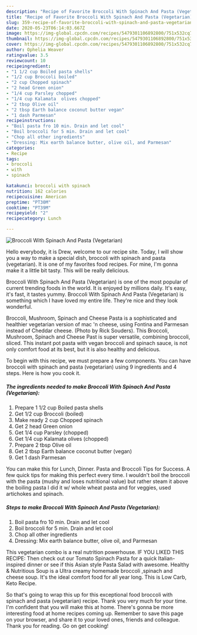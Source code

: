```yaml
---
description: "Recipe of Favorite Broccoli With Spinach And Pasta (Vegetarian)"
title: "Recipe of Favorite Broccoli With Spinach And Pasta (Vegetarian)"
slug: 359-recipe-of-favorite-broccoli-with-spinach-and-pasta-vegetarian
date: 2020-05-23T06:14:03.667Z
image: https://img-global.cpcdn.com/recipes/5479301106892800/751x532cq70/broccoli-with-spinach-and-pasta-vegetarian-recipe-main-photo.jpg
thumbnail: https://img-global.cpcdn.com/recipes/5479301106892800/751x532cq70/broccoli-with-spinach-and-pasta-vegetarian-recipe-main-photo.jpg
cover: https://img-global.cpcdn.com/recipes/5479301106892800/751x532cq70/broccoli-with-spinach-and-pasta-vegetarian-recipe-main-photo.jpg
author: Ophelia Weaver
ratingvalue: 3.5
reviewcount: 10
recipeingredient:
- "1 1/2 cup Boiled pasta shells"
- "1/2 cup Broccoli boiled"
- "2 cup Chopped spinach"
- "2 head Green onion"
- "1/4 cup Parsley chopped"
- "1/4 cup Kalamata  olives chopped"
- "2 tbsp Olive oil"
- "2 tbsp Earth balance coconut butter vegan"
- "1 dash Parmesan"
recipeinstructions:
- "Boil pasta fro 10 min. Drain and let cool"
- "Boil broccoli for 5 min. Drain and let cool"
- "Chop all other ingredients"
- "Dressing: Mix earth balance butter, olive oil, and Parmesan"
categories:
- Recipe
tags:
- broccoli
- with
- spinach

katakunci: broccoli with spinach 
nutrition: 162 calories
recipecuisine: American
preptime: "PT30M"
cooktime: "PT39M"
recipeyield: "2"
recipecategory: Lunch

---
```



![Broccoli With Spinach And Pasta (Vegetarian)](https://img-global.cpcdn.com/recipes/5479301106892800/751x532cq70/broccoli-with-spinach-and-pasta-vegetarian-recipe-main-photo.jpg)

Hello everybody, it is Drew, welcome to our recipe site. Today, I will show you a way to make a special dish, broccoli with spinach and pasta (vegetarian). It is one of my favorites food recipes. For mine, I'm gonna make it a little bit tasty. This will be really delicious.

Broccoli With Spinach And Pasta (Vegetarian) is one of the most popular of current trending foods in the world. It is enjoyed by millions daily. It's easy, it's fast, it tastes yummy. Broccoli With Spinach And Pasta (Vegetarian) is something which I have loved my entire life. They're nice and they look wonderful.

Broccoli, Mushroom, Spinach and Cheese Pasta is a sophisticated and healthier vegetarian version of mac &#39;n cheese, using Fontina and Parmesan instead of Cheddar cheese. (Photo by Rick Souders). This Broccoli, Mushroom, Spinach and Cheese Past is super versatile, combining broccoli, sliced. This instant pot pasta with vegan broccoli and spinach sauce, is not only comfort food at its best, but it is also healthy and delicious.


To begin with this recipe, we must prepare a few components. You can have broccoli with spinach and pasta (vegetarian) using 9 ingredients and 4 steps. Here is how you cook it.

<!--inarticleads1-->

##### The ingredients needed to make Broccoli With Spinach And Pasta (Vegetarian):

1. Prepare 1 1/2 cup Boiled pasta shells
1. Get 1/2 cup Broccoli (boiled)
1. Make ready 2 cup Chopped spinach
1. Get 2 head Green onion
1. Get 1/4 cup Parsley (chopped)
1. Get 1/4 cup Kalamata  olives (chopped)
1. Prepare 2 tbsp Olive oil
1. Get 2 tbsp Earth balance coconut butter (vegan)
1. Get 1 dash Parmesan


You can make this for Lunch, Dinner. Pasta and Broccoli Tips for Success. A few quick tips for making this perfect every time. I wouldn&#39;t boil the broccoli with the pasta (mushy and loses nutritional value) but rather steam it above the boiling pasta I did it w/ whole wheat pasta and for veggies, used artichokes and spinach. 

<!--inarticleads2-->

##### Steps to make Broccoli With Spinach And Pasta (Vegetarian):

1. Boil pasta fro 10 min. Drain and let cool
1. Boil broccoli for 5 min. Drain and let cool
1. Chop all other ingredients
1. Dressing: Mix earth balance butter, olive oil, and Parmesan


This vegetarian combo is a real nutrition powerhouse. IF YOU LIKED THIS RECIPE: Then check out our Tomato Spinach Pasta for a quick Italian-inspired dinner or see if this Asian style Pasta Salad with awesome. Healthy &amp; Nutritious Soup is a Ultra creamy homemade broccoli ,spinach and cheese soup. It&#39;s the ideal comfort food for all year long. This is Low Carb, Keto Recipe. 

So that's going to wrap this up for this exceptional food broccoli with spinach and pasta (vegetarian) recipe. Thank you very much for your time. I'm confident that you will make this at home. There's gonna be more interesting food at home recipes coming up. Remember to save this page on your browser, and share it to your loved ones, friends and colleague. Thank you for reading. Go on get cooking!
